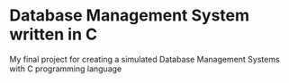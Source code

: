 # Database Management System written in C
My final project for creating a simulated Database Management Systems with C programming language

